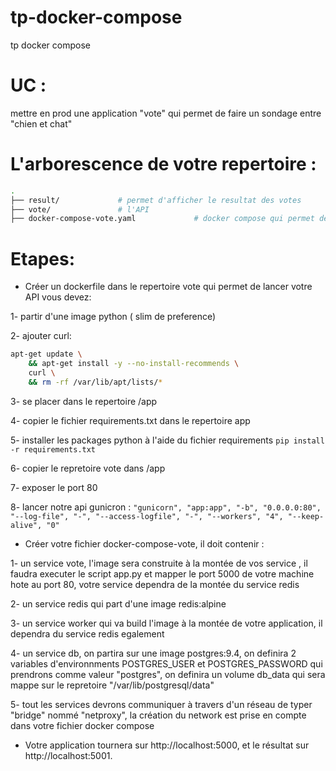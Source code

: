 # tp-docker-compose
tp docker compose

# UC :
mettre en prod une application "vote" qui permet de faire un sondage entre "chien et chat"

# L'arborescence de votre repertoire :

```bash
.
├── result/             # permet d'afficher le resultat des votes
├── vote/               # l'API 
├── docker-compose-vote.yaml             # docker compose qui permet de lancer votre application
```

# Etapes:
* Créer un dockerfile dans le repertoire vote qui permet de lancer votre API vous devez:

1- partir d'une image python ( slim de preference)

2- ajouter curl:
```bash
apt-get update \
    && apt-get install -y --no-install-recommends \
    curl \
    && rm -rf /var/lib/apt/lists/*
```  

3- se placer dans le repertoire /app

4- copier le fichier requirements.txt dans le repertoire app

5- installer les packages python à l'aide du fichier requirements `pip install -r requirements.txt`

6- copier le repretoire vote dans /app

7- exposer le port 80

8- lancer notre api gunicron : `"gunicorn", "app:app", "-b", "0.0.0.0:80", "--log-file", "-", "--access-logfile", "-", "--workers", "4", "--keep-alive", "0"`

* Créer votre fichier docker-compose-vote, il doit contenir : 

1- un service vote, l'image sera construite à la montée de vos service , il faudra executer le script app.py et mapper le port 5000 de votre machine hote au port 80, votre service dependra de la montée du service redis 

2- un service redis qui part d'une image redis:alpine

3- un service worker qui va build l'image à la montée de votre application, il dependra du service redis egalement

4- un service db, on partira sur une image postgres:9.4, on definira 2 variables d'environnments POSTGRES_USER et POSTGRES_PASSWORD qui prendrons comme valeur "postgres", on definira un volume db_data qui sera mappe sur le repretoire "/var/lib/postgresql/data"

5- tout les services devrons communiquer à travers d'un réseau de typer "bridge" nommé "netproxy", la création du network est prise en compte dans votre fichier docker compose

* Votre application tournera sur  http://localhost:5000, et le résultat sur http://localhost:5001.